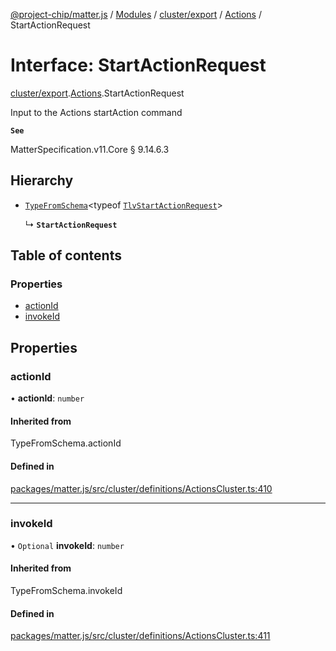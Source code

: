 [@project-chip/matter.js](../README.md) / [Modules](../modules.md) / [cluster/export](../modules/cluster_export.md) / [Actions](../modules/cluster_export.Actions.md) / StartActionRequest

# Interface: StartActionRequest

[cluster/export](../modules/cluster_export.md).[Actions](../modules/cluster_export.Actions.md).StartActionRequest

Input to the Actions startAction command

**`See`**

MatterSpecification.v11.Core § 9.14.6.3

## Hierarchy

- [`TypeFromSchema`](../modules/tlv_export.md#typefromschema)\<typeof [`TlvStartActionRequest`](../modules/cluster_export.Actions.md#tlvstartactionrequest)\>

  ↳ **`StartActionRequest`**

## Table of contents

### Properties

- [actionId](cluster_export.Actions.StartActionRequest.md#actionid)
- [invokeId](cluster_export.Actions.StartActionRequest.md#invokeid)

## Properties

### actionId

• **actionId**: `number`

#### Inherited from

TypeFromSchema.actionId

#### Defined in

[packages/matter.js/src/cluster/definitions/ActionsCluster.ts:410](https://github.com/project-chip/matter.js/blob/2d9f2165d2672864fda3496a6d0d5f93597f82c6/packages/matter.js/src/cluster/definitions/ActionsCluster.ts#L410)

___

### invokeId

• `Optional` **invokeId**: `number`

#### Inherited from

TypeFromSchema.invokeId

#### Defined in

[packages/matter.js/src/cluster/definitions/ActionsCluster.ts:411](https://github.com/project-chip/matter.js/blob/2d9f2165d2672864fda3496a6d0d5f93597f82c6/packages/matter.js/src/cluster/definitions/ActionsCluster.ts#L411)
